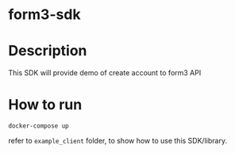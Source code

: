 # form3-sdk
# Description

This SDK will provide demo of create account to form3 API


# How to run

```docker-compose up```

refer to `example_client` folder, to show how to use this SDK/library.